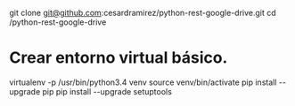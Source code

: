 git clone git@github.com:cesardramirez/python-rest-google-drive.git
cd /python-rest-google-drive

# Crear entorno virtual básico.
virtualenv -p /usr/bin/python3.4 venv
source venv/bin/activate
pip install --upgrade pip
pip install --upgrade setuptools